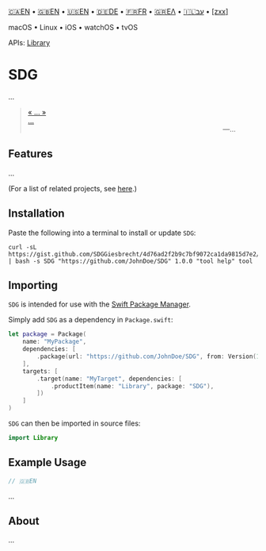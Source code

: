 

[🇨🇦EN](🇨🇦EN%20Read%20Me.md) • [🇬🇧EN](🇬🇧EN%20Read%20Me.md) • [🇺🇸EN](🇺🇸EN%20Read%20Me.md) • [🇩🇪DE](🇩🇪DE%20Lies%20mich.md) • [🇫🇷FR](🇫🇷FR%20Lisez%20moi.md) • [🇬🇷ΕΛ](🇬🇷ΕΛ%20Με%20διαβάστε.md) • [🇮🇱עב](🇮🇱עב%20קרא%20אותי.md) • [[zxx]]([zxx]%20Read%20Me.md) <!--Skip in Jazzy-->

macOS • Linux • iOS • watchOS • tvOS

APIs: [Library](https://example.github.io/SDG/Library)

# SDG

...

> [« ... »<br>...](https://www.biblegateway.com/passage/?search=Chapter+1&version=WLC;NIVUK)<br>&nbsp;&nbsp;&nbsp;&nbsp;&nbsp;&nbsp;&nbsp;&nbsp;&nbsp;&nbsp;&nbsp;&nbsp;&nbsp;&nbsp;&nbsp;&nbsp;&nbsp;&nbsp;&nbsp;&nbsp;&nbsp;&nbsp;&nbsp;&nbsp;&nbsp;&nbsp;&nbsp;&nbsp;&nbsp;&nbsp;&nbsp;&nbsp;&nbsp;&nbsp;&nbsp;&nbsp;&nbsp;&nbsp;&nbsp;&nbsp;&nbsp;&nbsp;&nbsp;&nbsp;&nbsp;&nbsp;&nbsp;&nbsp;&nbsp;&nbsp;&nbsp;&nbsp;&nbsp;&nbsp;&nbsp;&nbsp;&nbsp;&nbsp;&nbsp;&nbsp;&nbsp;&nbsp;&nbsp;&nbsp;&nbsp;&nbsp;&nbsp;&nbsp;&nbsp;&nbsp;&nbsp;&nbsp;&nbsp;&nbsp;&nbsp;&nbsp;&nbsp;&nbsp;&nbsp;&nbsp;&nbsp;&nbsp;&nbsp;&nbsp;&nbsp;&nbsp;&nbsp;&nbsp;&nbsp;&nbsp;&nbsp;&nbsp;&nbsp;&nbsp;&nbsp;&nbsp;&nbsp;&nbsp;&nbsp;&nbsp;―...

## Features

...

(For a list of related projects, see [here](🇬🇧EN%20Related%20Projects.md).) <!--Skip in Jazzy-->

## Installation

Paste the following into a terminal to install or update `SDG`:

```shell
curl -sL https://gist.github.com/SDGGiesbrecht/4d76ad2f2b9c7bf9072ca1da9815d7e2/raw/update.sh | bash -s SDG "https://github.com/JohnDoe/SDG" 1.0.0 "tool help" tool
```

## Importing

`SDG` is intended for use with the [Swift Package Manager](https://swift.org/package-manager/).

Simply add `SDG` as a dependency in `Package.swift`:

```swift
let package = Package(
    name: "MyPackage",
    dependencies: [
        .package(url: "https://github.com/JohnDoe/SDG", from: Version(1, 0, 0)),
    ],
    targets: [
        .target(name: "MyTarget", dependencies: [
            .productItem(name: "Library", package: "SDG"),
        ])
    ]
)
```

`SDG` can then be imported in source files:

```swift
import Library
```

## Example Usage

```swift
// 🇬🇧EN
```

...

## About

...

